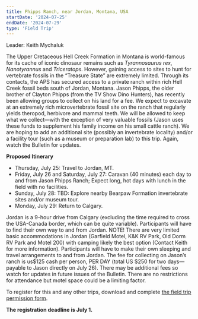 ```yaml
---
title: Phipps Ranch, near Jordan, Montana, USA
startDate: '2024-07-25'
endDate: '2024-07-29'
type: 'Field Trip'
---
```


Leader: Keith Mychaluk

The Upper Cretaceous Hell Creek Formation in Montana is world-famous for its cache of iconic dinosaur remains such as _Tyrannosaurus rex_, _Nanotyrannus_ and _Triceratops_. However, gaining access to sites to hunt for vertebrate fossils in the “Treasure State” are extremely limited. Through its contacts, the APS has secured access to a private ranch within rich Hell Creek fossil beds south of Jordan, Montana. Jason Phipps, the older brother of Clayton Phipps (from the TV Show Dino Hunters), has recently been allowing groups to collect on his land for a fee. We expect to excavate at an extremely rich microvertebrate fossil site on the ranch that regularly yields theropod, herbivore and mammal teeth. We will be allowed to keep what we collect—with the exception of very valuable fossils (Jason uses these funds to supplement his family income on his small cattle ranch). We are hoping to add an additional site (possibly an invertebrate locality) and/or a facility tour (such as a museum or preparation lab) to this trip. Again, watch the Bulletin for updates.

**Proposed Itinerary**

-   Thursday, July 25: Travel to Jordan, MT.
-   Friday, July 26 and Saturday, July 27: Caravan (40 minutes) each day to and from Jason Phipps Ranch; Expect long, hot days with lunch in the field with no facilities.
-   Sunday, July 28: TBD: Explore nearby Bearpaw Formation invertebrate sites and/or museum tour.
-   Monday, July 29: Return to Calgary.

Jordan is a 9-hour drive from Calgary (excluding the time required to cross the USA-Canada border, which can be quite variable). Participants will have to find their own way to and from Jordan. NOTE! There are very limited basic accommodations in Jordan (Garfield Motel, K&K RV Park, Old Dorm RV Park and Motel 200) with camping likely the best option (Contact Keith for more information). Participants will have to make their own sleeping and travel arrangements to and from Jordan. The fee for collecting on Jason’s ranch is us$125 cash per person, PER DAY (total US $250 for two days—payable to Jason directly on July 26). There may be additional fees so watch for updates in future issues of the Bulletin. There are no restrictions for attendance but motel space could be a limiting factor.

To register for this and any other trips, download and complete [the field trip permission form](/events/2024FieldTrips/2024%20FT%20registration.pdf).

**The registration deadline is July 1.**

